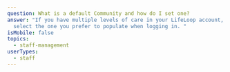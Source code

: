 ```yaml
---
question: What is a default Community and how do I set one?
answer: "If you have multiple levels of care in your LifeLoop account, you can
  select the one you prefer to populate when logging in. "
isMobile: false
topics:
  - staff-management
userTypes:
  - staff
---
```

